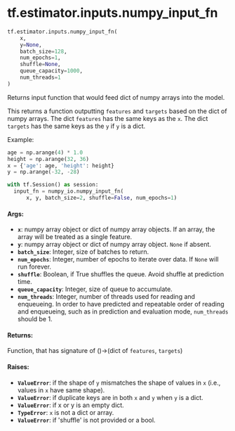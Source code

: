 <div itemscope itemtype="http://developers.google.com/ReferenceObject">
<meta itemprop="name" content="tf.estimator.inputs.numpy_input_fn" />
<meta itemprop="path" content="Stable" />
</div>

# tf.estimator.inputs.numpy_input_fn

``` python
tf.estimator.inputs.numpy_input_fn(
    x,
    y=None,
    batch_size=128,
    num_epochs=1,
    shuffle=None,
    queue_capacity=1000,
    num_threads=1
)
```

Returns input function that would feed dict of numpy arrays into the model.

This returns a function outputting `features` and `targets` based on the dict
of numpy arrays. The dict `features` has the same keys as the `x`. The dict
`targets` has the same keys as the `y` if `y` is a dict.

Example:

```python
age = np.arange(4) * 1.0
height = np.arange(32, 36)
x = {'age': age, 'height': height}
y = np.arange(-32, -28)

with tf.Session() as session:
  input_fn = numpy_io.numpy_input_fn(
      x, y, batch_size=2, shuffle=False, num_epochs=1)
```

#### Args:

* <b>`x`</b>: numpy array object or dict of numpy array objects. If an array,
    the array will be treated as a single feature.
* <b>`y`</b>: numpy array object or dict of numpy array object. `None` if absent.
* <b>`batch_size`</b>: Integer, size of batches to return.
* <b>`num_epochs`</b>: Integer, number of epochs to iterate over data. If `None` will
    run forever.
* <b>`shuffle`</b>: Boolean, if True shuffles the queue. Avoid shuffle at prediction
    time.
* <b>`queue_capacity`</b>: Integer, size of queue to accumulate.
* <b>`num_threads`</b>: Integer, number of threads used for reading and enqueueing. In
    order to have predicted and repeatable order of reading and enqueueing,
    such as in prediction and evaluation mode, `num_threads` should be 1.


#### Returns:

Function, that has signature of ()->(dict of `features`, `targets`)


#### Raises:

* <b>`ValueError`</b>: if the shape of `y` mismatches the shape of values in `x` (i.e.,
    values in `x` have same shape).
* <b>`ValueError`</b>: if duplicate keys are in both `x` and `y` when `y` is a dict.
* <b>`ValueError`</b>: if x or y is an empty dict.
* <b>`TypeError`</b>: `x` is not a dict or array.
* <b>`ValueError`</b>: if 'shuffle' is not provided or a bool.